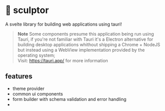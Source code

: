# 🧰 sculptor

A svelte library for building web applications using tauri!

> **Note** 
> Some components presume this application being run using Tauri, if you're not familiar with Tauri it's a Electron alternative for building desktop applications whithout shipping a Chrome + NodeJS but instead using a WebView implementation provided by the operating system;  
> Visit: https://tauri.app/ for more information 

## features
- theme provider
- common ui components
- form builder with schema validation and error handling
- 
